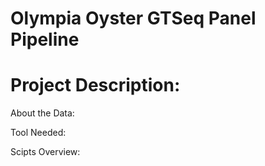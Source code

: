# Olympia Oyster GTSeq Panel Pipeline

# Project Description:

About the Data:

Tool Needed:

Scipts Overview:
